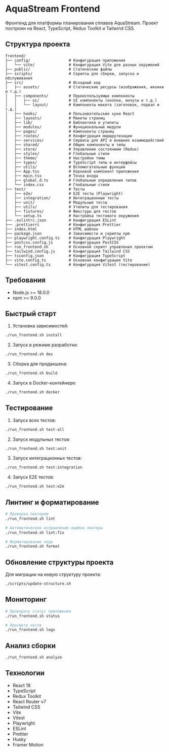 # AquaStream Frontend

Фронтенд для платформы планирования сплавов AquaStream. Проект построен на React, TypeScript, Redux Toolkit и Tailwind CSS.

## Структура проекта

```
frontend/
├── config/                 # Конфигурация приложения
│   └── vite/               # Конфигурация Vite для разных окружений
├── public/                 # Статические файлы
├── scripts/                # Скрипты для сборки, запуска и обслуживания
├── src/                    # Исходный код
│   ├── assets/             # Статические ресурсы (изображения, иконки и т.д.)
│   ├── components/         # Переиспользуемые компоненты
│   │   ├── ui/             # UI компоненты (кнопки, инпуты и т.д.)
│   │   └── layout/         # Компоненты макета (заголовок, подвал и т.д.)
│   ├── hooks/              # Пользовательские хуки React
│   ├── layouts/            # Макеты страниц
│   ├── lib/                # Библиотеки и утилиты
│   ├── modules/            # Функциональные модули
│   ├── pages/              # Компоненты страниц
│   ├── routes/             # Конфигурация маршрутизации
│   ├── services/           # Сервисы для API и внешних взаимодействий
│   ├── shared/             # Общие компоненты и типы
│   ├── store/              # Управление состоянием (Redux)
│   ├── styles/             # Глобальные стили
│   ├── theme/              # Настройки темы
│   ├── types/              # TypeScript типы и интерфейсы
│   ├── utils/              # Вспомогательные функции
│   ├── App.tsx             # Корневой компонент приложения
│   ├── main.tsx            # Точка входа
│   ├── global.d.ts         # Глобальные определения типов
│   └── index.css           # Глобальные стили
├── test/                   # Тесты
│   ├── e2e/                # E2E тесты (Playwright)
│   ├── integration/        # Интеграционные тесты
│   ├── unit/               # Модульные тесты
│   ├── utils/              # Утилиты для тестирования
│   ├── fixtures/           # Фикстуры для тестов
│   └── setup.ts            # Настройка тестового окружения
├── .eslintrc.json          # Конфигурация ESLint
├── .prettierrc             # Конфигурация Prettier
├── index.html              # HTML шаблон
├── package.json            # Зависимости и скрипты npm
├── playwright.config.ts    # Конфигурация Playwright
├── postcss.config.js       # Конфигурация PostCSS
├── run_frontend.sh         # Основной скрипт управления проектом
├── tailwind.config.js      # Конфигурация Tailwind CSS
├── tsconfig.json           # Конфигурация TypeScript
├── vite.config.ts          # Основная конфигурация Vite
└── vitest.config.ts        # Конфигурация Vitest (тестирование)
```

## Требования

- Node.js >= 18.0.0
- npm >= 9.0.0

## Быстрый старт

1. Установка зависимостей:
```bash
./run_frontend.sh install
```

2. Запуск в режиме разработки:
```bash
./run_frontend.sh dev
```

3. Сборка для продакшена:
```bash
./run_frontend.sh build
```

4. Запуск в Docker-контейнере:
```bash
./run_frontend.sh docker
```

## Тестирование

1. Запуск всех тестов:
```bash
./run_frontend.sh test-all
```

2. Запуск модульных тестов:
```bash
./run_frontend.sh test:unit
```

3. Запуск интеграционных тестов:
```bash
./run_frontend.sh test:integration
```

4. Запуск E2E тестов:
```bash
./run_frontend.sh test:e2e
```

## Линтинг и форматирование

```bash
# Проверка линтером
./run_frontend.sh lint

# Автоматическое исправление ошибок линтера
./run_frontend.sh lint:fix

# Форматирование кода
./run_frontend.sh format
```

## Обновление структуры проекта

Для миграции на новую структуру проекта:
```bash
./scripts/update-structure.sh
```

## Мониторинг

```bash
# Проверить статус приложения
./run_frontend.sh status

# Просмотр логов
./run_frontend.sh logs
```

## Анализ сборки

```bash
./run_frontend.sh analyze
```

## Технологии

- React 18
- TypeScript
- Redux Toolkit
- React Router v7
- Tailwind CSS
- Vite
- Vitest
- Playwright
- ESLint
- Prettier
- Husky
- Framer Motion 